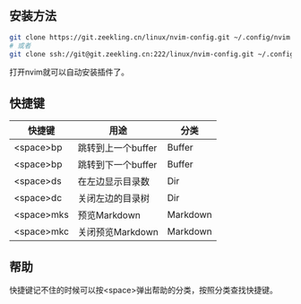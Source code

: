 
## 安装方法

```bash
git clone https://git.zeekling.cn/linux/nvim-config.git ~/.config/nvim
# 或者
git clone ssh://git@git.zeekling.cn:222/linux/nvim-config.git ~/.config/nvim
```
打开nvim就可以自动安装插件了。

## 快捷键

| 快捷键 | 用途 | 分类 |
|---- |---- |----|
| \<space>bp |  跳转到上一个buffer | Buffer |
| \<space>bp |  跳转到下一个buffer | Buffer |
| \<space>ds | 在左边显示目录数 | Dir |
| \<space>dc | 关闭左边的目录树 | Dir |
| \<space>mks | 预览Markdown | Markdown |
| \<space>mkc | 关闭预览Markdown | Markdown |

## 帮助

快捷键记不住的时候可以按\<space>弹出帮助的分类，按照分类查找快捷键。


